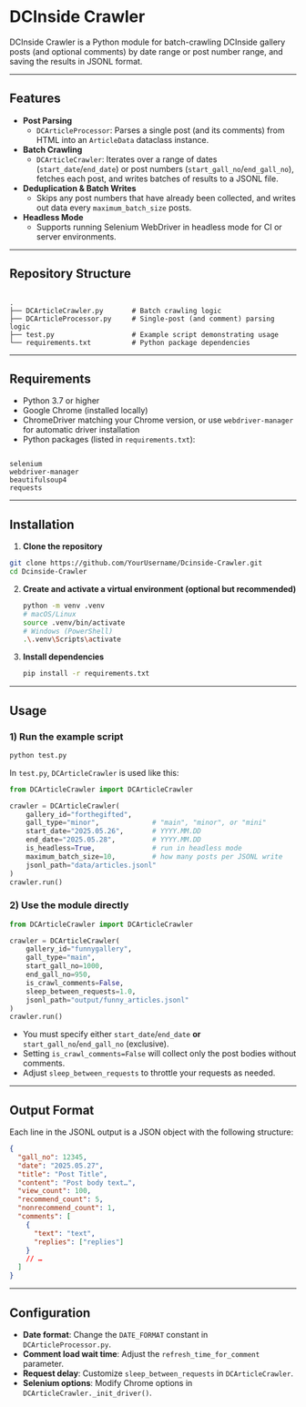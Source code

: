 # DCInside Crawler

DCInside Crawler is a Python module for batch-crawling DCInside gallery posts (and optional comments) by date range or post number range, and saving the results in JSONL format.

---

## Features

- **Post Parsing**  
  - `DCArticleProcessor`: Parses a single post (and its comments) from HTML into an `ArticleData` dataclass instance.  
- **Batch Crawling**  
  - `DCArticleCrawler`: Iterates over a range of dates (`start_date`/`end_date`) or post numbers (`start_gall_no`/`end_gall_no`), fetches each post, and writes batches of results to a JSONL file.  
- **Deduplication & Batch Writes**  
  - Skips any post numbers that have already been collected, and writes out data every `maximum_batch_size` posts.  
- **Headless Mode**  
  - Supports running Selenium WebDriver in headless mode for CI or server environments.

---

## Repository Structure

```

.
├── DCArticleCrawler.py       # Batch crawling logic
├── DCArticleProcessor.py     # Single-post (and comment) parsing logic
├── test.py                   # Example script demonstrating usage
└── requirements.txt          # Python package dependencies

```

---

## Requirements

- Python 3.7 or higher  
- Google Chrome (installed locally)  
- ChromeDriver matching your Chrome version, or use `webdriver-manager` for automatic driver installation  
- Python packages (listed in `requirements.txt`):
```

selenium
webdriver-manager
beautifulsoup4
requests

````

---

## Installation

1. **Clone the repository**  
 ```bash
 git clone https://github.com/YourUsername/Dcinside-Crawler.git
 cd Dcinside-Crawler
````

2. **Create and activate a virtual environment (optional but recommended)**

   ```bash
   python -m venv .venv
   # macOS/Linux
   source .venv/bin/activate
   # Windows (PowerShell)
   .\.venv\Scripts\activate
   ```
3. **Install dependencies**

   ```bash
   pip install -r requirements.txt
   ```

---

## Usage

### 1) Run the example script

```bash
python test.py
```

In `test.py`, `DCArticleCrawler` is used like this:

```python
from DCArticleCrawler import DCArticleCrawler

crawler = DCArticleCrawler(
    gallery_id="forthegifted",
    gall_type="minor",             # "main", "minor", or "mini"
    start_date="2025.05.26",       # YYYY.MM.DD
    end_date="2025.05.28",         # YYYY.MM.DD
    is_headless=True,              # run in headless mode
    maximum_batch_size=10,         # how many posts per JSONL write
    jsonl_path="data/articles.jsonl"
)
crawler.run()
```

### 2) Use the module directly

```python
from DCArticleCrawler import DCArticleCrawler

crawler = DCArticleCrawler(
    gallery_id="funnygallery",
    gall_type="main",
    start_gall_no=1000,
    end_gall_no=950,
    is_crawl_comments=False,
    sleep_between_requests=1.0,
    jsonl_path="output/funny_articles.jsonl"
)
crawler.run()
```

* You must specify either `start_date`/`end_date` **or** `start_gall_no`/`end_gall_no` (exclusive).
* Setting `is_crawl_comments=False` will collect only the post bodies without comments.
* Adjust `sleep_between_requests` to throttle your requests as needed.

---

## Output Format

Each line in the JSONL output is a JSON object with the following structure:

```json
{
  "gall_no": 12345,
  "date": "2025.05.27",
  "title": "Post Title",
  "content": "Post body text…",
  "view_count": 100,
  "recommend_count": 5,
  "nonrecommend_count": 1,
  "comments": [
    {
      "text": "text",
      "replies": ["replies"]
    }
    // …
  ]
}
```

---

## Configuration

* **Date format**: Change the `DATE_FORMAT` constant in `DCArticleProcessor.py`.
* **Comment load wait time**: Adjust the `refresh_time_for_comment` parameter.
* **Request delay**: Customize `sleep_between_requests` in `DCArticleCrawler`.
* **Selenium options**: Modify Chrome options in `DCArticleCrawler._init_driver()`.
